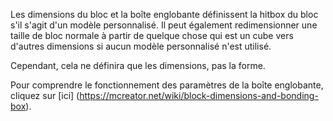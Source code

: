 
Les dimensions du bloc et la boîte englobante définissent la hitbox du bloc s'il s'agit d'un modèle personnalisé.
Il peut également redimensionner une taille de bloc normale à partir de quelque chose qui est un cube vers d'autres dimensions si aucun modèle personnalisé n'est utilisé.

Cependant, cela ne définira que les dimensions, pas la forme.

Pour comprendre le fonctionnement des paramètres de la boîte englobante, cliquez sur [ici] (https://mcreator.net/wiki/block-dimensions-and-bonding-box).